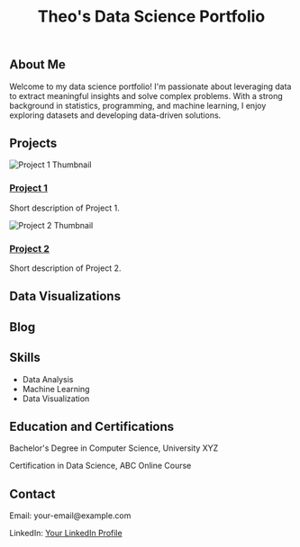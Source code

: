 <html> 
<body>
  <header>
    <h1>Theo's Data Science Portfolio</h1>
  </header>
  <div class="container">
    <h2>About Me</h2>
    <p>
      Welcome to my data science portfolio! I'm passionate about leveraging data to extract meaningful insights and solve complex problems. With a strong background in statistics, programming, and machine learning, I enjoy exploring datasets and developing data-driven solutions.
    </p>
    <h2>Projects</h2>
    <div class="projects">
      <div class="project">
        <img class="project-image" src="project1_thumbnail.jpg" alt="Project 1 Thumbnail">
        <div class="project-details">
          <h3 class="project-title"><a href="project1.html">Project 1</a></h3>
          <p class="project-description">Short description of Project 1.</p>
        </div>
      </div>
      <div class="project">
        <img class="project-image" src="project2_thumbnail.jpg" alt="Project 2 Thumbnail">
        <div class="project-details">
          <h3 class="project-title"><a href="project2.html">Project 2</a></h3>
          <p class="project-description">Short description of Project 2.</p>
        </div>
      </div>
      <!-- Add more projects here -->
    </div>
    <h2>Data Visualizations</h2>
    <!-- Add your data visualizations here -->
    <h2>Blog</h2>
    <!-- Add your blog posts or articles here -->
    <h2>Skills</h2>
    <ul>
      <li>Data Analysis</li>
      <li>Machine Learning</li>
      <li>Data Visualization</li>
      <!-- Add more skills here -->
    </ul>
    <h2>Education and Certifications</h2>
    <p>Bachelor's Degree in Computer Science, University XYZ</p>
    <p>Certification in Data Science, ABC Online Course</p>
    <h2>Contact</h2>
    <p>Email: your-email@example.com</p>
    <p>LinkedIn: <a href="https://www.linkedin.com/your-profile">Your LinkedIn Profile</a></p>
  </div>
</body>
</html>
